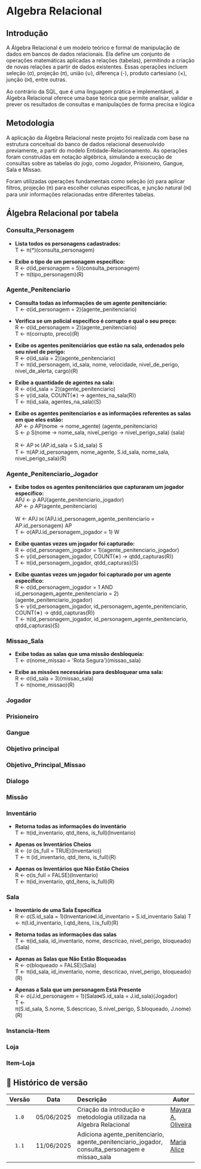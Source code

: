 # Algebra Relacional

## Introdução 

A Álgebra Relacional é um modelo teórico e formal de manipulação de dados em bancos de dados relacionais. Ela define um conjunto de operações matemáticas aplicadas a relações (tabelas), permitindo a criação de novas relações a partir de dados existentes. Essas operações incluem seleção (σ), projeção (π), união (∪), diferença (-), produto cartesiano (×), junção (⨝), entre outras.

Ao contrário da SQL, que é uma linguagem prática e implementável, a Álgebra Relacional oferece uma base teórica que permite analisar, validar e prever os resultados de consultas e manipulações de forma precisa e lógica

## Metodologia

A aplicação da Álgebra Relacional neste projeto foi realizada com base na estrutura conceitual do banco de dados relacional desenvolvido previamente, a partir do modelo Entidade-Relacionamento. As operações foram construídas em notação algébrica, simulando a execução de consultas sobre as tabelas do jogo, como Jogador, Prisioneiro, Gangue, Sala e Missao.

Foram utilizadas operações fundamentais como seleção (σ) para aplicar filtros, projeção (π) para escolher colunas específicas, e junção natural (⨝) para unir informações relacionadas entre diferentes tabelas. 

## Álgebra Relacional por tabela

### Consulta_Personagem

- **Lista todos os personagens cadastrados:** <br>
T ← π(*)(consulta_personagem)

- **Exibe o tipo de um personagem específico:** <br>
R ← σ(id_personagem = 5)(consulta_personagem)   <br>
T ← π(tipo_personagem)(R)

### Agente_Penitenciario

- **Consulta todas as informações de um agente penitenciário:** <br>
T ← σ(id_personagem = 2)(agente_penitenciario)

- **Verifica se um policial específico é corrupto e qual o seu preço:** <br>
R ← σ(id_personagem = 2)(agente_penitenciario)   <br>
T ← π(corrupto, preco)(R) 

- **Exibe os agentes penitenciários que estão na sala, ordenados pelo seu nível de perigo:** <br>
R ← σ(id_sala = 2)(agente_penitenciario)   <br>
T ← π(id_personagem, id_sala, nome, velocidade, nivel_de_perigo, nivel_de_alerta, cargo)(R)

- **Exibe a quantidade de agentes na sala:** <br>
R ← σ(id_sala = 2)(agente_penitenciario)   <br>
S ← γ(id_sala, COUNT(∗) → agentes_na_sala(R)) <br>
T ← π(id_sala, agentes_na_sala)(S)

- **Exibe os agentes penitenciarios e as informações referentes as salas em que eles estão:** <br>
AP ← ρ AP(nome → nome_agente) (agente_penitenciario) <br>
S ← ρ S(nome → nome_sala, nivel_perigo → nivel_perigo_sala) (sala) <br><br>
R ← AP ⨝ (AP.id_sala = S.id_sala) S <br>
T ← π(AP.id_personagem, nome_agente, S.id_sala, nome_sala, nivel_perigo_sala)(R)


### Agente_Penitenciario_Jogador

- **Exibe todos os agentes penitenciários que capturaram um jogador específico:** <br>
APJ ← ρ APJ(agente_penitenciario_jogador) <br>
AP ← ρ AP(agente_penitenciario) <br><br>
W ← APJ ⨝ (APJ.id_personagem_agente_penitenciario = AP.id_personagem) AP <br>
T ← σ(APJ.id_personagem_jogador = 1) W

- **Exibe quantas vezes um jogador foi capturado:** <br>
R ← σ(id_personagem_jogador = 1)(agente_penitenciario_jogador) <br>
S ← γ(id_personagem_jogador, COUNT(∗) → qtdd_capturas(R)) <br>
T ← π(id_personagem_jogador, qtdd_capturas)(S)

- **Exibe quantas vezes um jogador foi capturado por um agente específico:** <br>
R ← σ(id_personagem_jogador = 1 AND id_personagem_agente_penitenciario = 2)(agente_penitenciario_jogador) <br>
S ← γ(id_personagem_jogador, id_personagem_agente_penitenciario, COUNT(∗) → qtdd_capturas(R)) <br>
T ← π(id_personagem_jogador, id_personagem_agente_penitenciario, qtdd_capturas)(S)


### Missao_Sala

- **Exibe todas as salas que uma missão desbloqueia:** <br>
T ← σ(nome_missao = 'Rota Segura')(missao_sala) <br>

- **Exibe as missões necessárias para desbloquear uma sala:** <br>
R ← σ(id_sala = 3)(missao_sala) <br>
T ← π(nome_missao)(R)

### Jogador
### Prisioneiro
### Gangue

### Objetivo principal
### Objetivo_Principal_Missao
### Dialogo

### Missão
### Inventário

- **Retorna todas as informações do inventário** <br>
T ← π(id_inventario, qtd_itens, is_full)(Inventario) <br>

- **Apenas os Inventários Cheios** <br>
R ← (σ (is_full = TRUE)(Inventario)) <br>
T ← π (id_inventario, qtd_itens, is_full)(R) <br>

- **Apenas os Inventários que Não Estão Cheios** <br>
R ← σ(is_full = FALSE)(Inventario) <br>
T ← π(id_inventario, qtd_itens, is_full)(R) <br>

### Sala

- **Inventário de uma Sala Específica** <br>
R ← σ(S.id_sala = 1)(Inventario⋈I.id_inventario = S.id_inventario Sala)
T ← π(I.id_inventario, I.qtd_itens, I.is_full)(R) <br>

- **Retorna todas as informações das salas** <br>
T ← π(id_sala, id_inventario, nome, descricao, nivel_perigo, bloqueado)(Sala) <br>

- **Apenas as Salas que Não Estão Bloqueadas** <br>
R ← σ(bloqueado = FALSE)(Sala) <br>
T ← π(id_sala, id_inventario, nome, descricao, nivel_perigo, bloqueado)(R) <br>

- **Apenas a Sala que um personagem Está Presente** <br>
R ← σ(J.id_personagem = 1)(Sala⋈S.id_sala = J.id_sala)(Jogador) <br>
T ← π(S.id_sala, S.nome, S.descricao, S.nivel_perigo, S.bloqueado, J.nome)(R) <br>

### Instancia-Item
### Loja
### Item-Loja

## 📑 Histórico de versão

| Versão| Data      | Descrição | Autor |
| :-:   | :-:       | :--       | --    |
| `1.0`   | 05/06/2025 |Criação da introdução e metodologia utilizada na Algebra Relacional | [Mayara A. Oliveira](https://github.com/Mayara-tech)  |
| `1.1`   | 11/06/2025 | Adiciona agente_penitenciario, agente_penitenciario_jogador, consulta_personagem e missao_sala| [Maria Alice](https://github.com/Maliz30)  |
